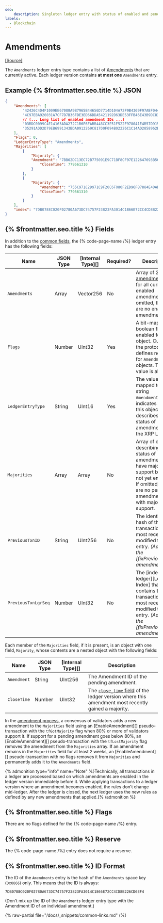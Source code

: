 ```yaml
---
seo:
    description: Singleton ledger entry with status of enabled and pending amendments.
labels:
  - Blockchain
---
```

# Amendments
[[Source]](https://github.com/XRPLF/rippled/blob/f64cf9187affd69650907d0d92e097eb29693945/include/xrpl/protocol/detail/ledger_entries.macro#L187-L192 "Source")

The `Amendments` ledger entry type contains a list of [Amendments](../../../../concepts/networks-and-servers/amendments.md) that are currently active. Each ledger version contains **at most one** `Amendments` entry.

## Example {% $frontmatter.seo.title %} JSON

```json
{
    "Amendments": [
        "42426C4D4F1009EE67080A9B7965B44656D7714D104A72F9B4369F97ABF044EE",
        "4C97EBA926031A7CF7D7B36FDE3ED66DDA5421192D63DE53FFB46E43B9DC8373",
        // (... Long list of enabled amendment IDs ...)
        "03BDC0099C4E14163ADA272C1B6F6FABB448CC3E51F522F978041E4B57D9158C",
        "35291ADD2D79EB6991343BDA0912269C817D0F094B02226C1C14AD2858962ED4"
    ],
    "Flags": 0,
    "LedgerEntryType": "Amendments",
    "Majorities": [
        {
            "Majority": {
            "Amendment": "7BB62DC13EC72B775091E9C71BF8CF97E122647693B50C5E87A80DFD6FCFAC50",
                "CloseTime": 779561310
            }
        },
        {
            "Majority": {
                "Amendment": "755C971C29971C9F20C6F080F2ED96F87884E40AD19554A5EBECDCEC8A1F77FE",
                "CloseTime": 779561310
            }
        }
    ],
    "index": "7DB0788C020F02780A673DC74757F23823FA3014C1866E72CC4CD8B226CD6EF4"
}
```

<!-- Note: At time of writing (2024-10-15) fixPreviousTxnID is the most recently enabled amendment, which means that the last time the Amendments entry changed was when it became enabled. Amendments' changes don't apply until the next ledger, so fixPreviousTxnID was not in effect at the time. The PreviousTxnID and PreviousTxnLgrSeq fields will be added to the Amendments entry the next time any amendment gains supermajority support. -->

## {% $frontmatter.seo.title %} Fields

In addition to the [common fields](../common-fields.md), the {% code-page-name /%} ledger entry has the following fields:

| Name                | JSON Type | [Internal Type][] | Required? | Description |
|---------------------|-----------|-------------------|-----------|-------------|
| `Amendments`        | Array     | Vector256         | No        | Array of 256-bit [amendment IDs](../../../../concepts/networks-and-servers/amendments.md) for all currently enabled amendments. If omitted, there are no enabled amendments. |
| `Flags`             | Number    | UInt32            | Yes       | A bit-map of boolean flags enabled for this object. Currently, the protocol defines no flags for `Amendments` objects. The value is always `0`. |
| `LedgerEntryType`   | String    | UInt16            | Yes       | The value `0x0066`, mapped to the string `Amendments`, indicates that this object describes the status of amendments to the XRP Ledger. |
| `Majorities`        | Array     | Array           | No        | Array of objects describing the status of amendments that have majority support but are not yet enabled. If omitted, there are no pending amendments with majority support. |
| `PreviousTxnID`     | String    | UInt256           | No        | The identifying hash of the transaction that most recently modified this entry. _(Added by the [fixPreviousTxnID amendment][].)_ |
| `PreviousTxnLgrSeq` | Number    | UInt32            | No        | The [index of the ledger][Ledger Index] that contains the transaction that most recently modified this entry. _(Added by the [fixPreviousTxnID amendment][].)_ |

Each member of the `Majorities` field, if it is present, is an object with one field, `Majority`, whose contents are a nested object with the following fields:

| Name              | JSON Type | [Internal Type][] | Description |
|-------------------|-----------|-------------------|-------------|
| `Amendment`       | String    | UInt256           | The Amendment ID of the pending amendment. |
| `CloseTime`       | Number    | UInt32            | The [`close_time` field](../ledger-header.md) of the ledger version where this amendment most recently gained a majority. |

In the [amendment process](../../../../concepts/networks-and-servers/amendments.md#amendment-process), a consensus of validators adds a new amendment to the `Majorities` field using an [EnableAmendment][] pseudo-transaction with the `tfGotMajority` flag when 80% or more of validators support it. If support for a pending amendment goes below 80%, an [EnableAmendment][] pseudo-transaction with the `tfLostMajority` flag removes the amendment from the `Majorities` array. If an amendment remains in the `Majorities` field for at least 2 weeks, an [EnableAmendment][] pseudo-transaction with no flags removes it from `Majorities` and permanently adds it to the `Amendments` field.

{% admonition type="info" name="Note" %}Technically, all transactions in a ledger are processed based on which amendments are enabled in the ledger version immediately before it. While applying transactions to a ledger version where an amendment becomes enabled, the rules don't change mid-ledger. After the ledger is closed, the next ledger uses the new rules as defined by any new amendments that applied.{% /admonition %}

## {% $frontmatter.seo.title %} Flags

There are no flags defined for the {% code-page-name /%} entry.


## {% $frontmatter.seo.title %} Reserve

The {% code-page-name /%} entry does not require a reserve.


## {% $frontmatter.seo.title %} ID Format

The ID of the `Amendments` entry is the hash of the `Amendments` space key (`0x0066`) only. This means that the ID is always:

```
7DB0788C020F02780A673DC74757F23823FA3014C1866E72CC4CD8B226CD6EF4
```

(Don't mix up the ID of the `Amendments` ledger entry type with the Amendment ID of an individual amendment.)

{% raw-partial file="/docs/_snippets/common-links.md" /%}
